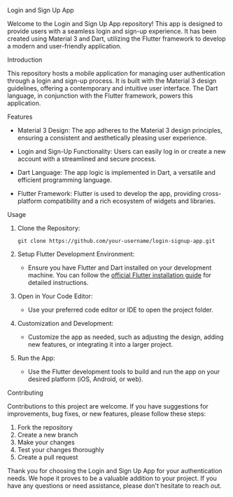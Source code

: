  Login and Sign Up App

Welcome to the Login and Sign Up App repository! This app is designed to provide users with a seamless login and sign-up experience. It has been created using Material 3 and Dart, utilizing the Flutter framework to develop a modern and user-friendly application.

 Introduction

This repository hosts a mobile application for managing user authentication through a login and sign-up process. It is built with the Material 3 design guidelines, offering a contemporary and intuitive user interface. The Dart language, in conjunction with the Flutter framework, powers this application.

 Features

- Material 3 Design: The app adheres to the Material 3 design principles, ensuring a consistent and aesthetically pleasing user experience.

- Login and Sign-Up Functionality: Users can easily log in or create a new account with a streamlined and secure process.

- Dart Language: The app logic is implemented in Dart, a versatile and efficient programming language.

- Flutter Framework: Flutter is used to develop the app, providing cross-platform compatibility and a rich ecosystem of widgets and libraries.

 Usage

1. Clone the Repository:
   ```
   git clone https://github.com/your-username/login-signup-app.git
   ```

2. Setup Flutter Development Environment:
   - Ensure you have Flutter and Dart installed on your development machine. You can follow the [official Flutter installation guide](https://flutter.dev/docs/get-started/install) for detailed instructions.

3. Open in Your Code Editor:
   - Use your preferred code editor or IDE to open the project folder.

4. Customization and Development:
   - Customize the app as needed, such as adjusting the design, adding new features, or integrating it into a larger project.

5. Run the App:
   - Use the Flutter development tools to build and run the app on your desired platform (iOS, Android, or web).

Contributing

Contributions to this project are welcome. If you have suggestions for improvements, bug fixes, or new features, please follow these steps:

1. Fork the repository
2. Create a new branch
3. Make your changes
4. Test your changes thoroughly
5. Create a pull request

Thank you for choosing the Login and Sign Up App for your authentication needs. We hope it proves to be a valuable addition to your project. If you have any questions or need assistance, please don't hesitate to reach out.
